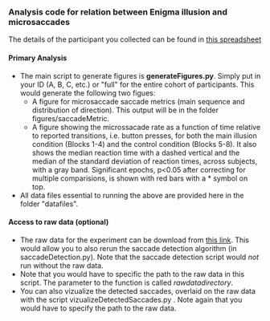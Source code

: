 ### Analysis code for relation between Enigma illusion and microsaccades

The details of the participant you collected can be found in [this spreadsheet](https://docs.google.com/spreadsheets/d/1fhUSIICf9VUJdbGJ3jSWCKc3_1ejxcW0oUEZCijZA_g/edit?usp=sharing)

#### Primary Analysis

- The main script to generate figures is **generateFigures.py**. Simply put in your ID (A, B, C, etc.) or "full" for the entire cohort of participants. This would generate the following two figues:
    - A figure for microsaccade saccade metrics (main sequence and distribution of direction). This output will be in the folder figures/saccadeMetric.
    - A figure showing the microssacade rate as a function of time relative to reported transitions, i.e. button presses, for both the main illusion condition (Blocks 1-4) and the control condition (Blocks 5-8). It also shows the median reaction time with a dashed vertical and the median of the standard deviation of reaction times, across subjects, with a gray band. Significant epochs, p<0.05 after correcting for multiple comparisions, is shown with red bars with a * symbol on top.
- All data files essential to running the above are provided here in the folder "datafiles".

#### Access to raw data (optional)

- The raw data for the experiment can be download from [this link](https://syncandshare.lrz.de/getlink/fiVigV7Xped7NYGfc729md/). This would allow you to also rerun the saccade detection algorithm (in saccadeDetection.py). Note that the saccade detection script would _not_ run without the raw data.
- Note that you would have to specific the path to the raw data in this script. The parameter to the function is called _rawdatadirectory_.
- You can also vizualize the detected saccades, overlaid on the raw data with the script vizualizeDetectedSaccades.py . Note again that you would have to specify the path to the raw data. 
